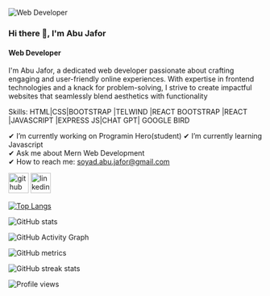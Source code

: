 
![Web Developer](https://media.licdn.com/dms/image/D4E03AQGS_D8aVq79CA/profile-displayphoto-shrink_800_800/0/1685072263036?e=1690416000&v=beta&t=UCebNuPEbySdFQNW-G8tSsVhTU0A1KyxNR848djpVME)

### Hi there 👋, I'm Abu Jafor
#### Web Developer


I'm Abu Jafor, a dedicated web developer passionate about crafting engaging and user-friendly online experiences. With expertise in frontend technologies and a knack for problem-solving, I strive to create impactful websites that seamlessly blend aesthetics with functionality

Skills: HTML|CSS|BOOTSTRAP |TELWIND |REACT BOOTSTRAP |REACT |JAVASCRIPT |EXPRESS JS|CHAT GPT| GOOGLE BIRD

 ✔ I’m currently working on Programin Hero(student) 
 ✔ I’m currently learning Javascript  
 ✔ Ask me about Mern Web Development  
 ✔ How to reach me: soyad.abu.jafor@gmail.com 


[<img src='https://cdn.jsdelivr.net/npm/simple-icons@3.0.1/icons/github.svg' alt='github' height='40'>](https://github.com/abujafor1924)  [<img src='https://cdn.jsdelivr.net/npm/simple-icons@3.0.1/icons/linkedin.svg' alt='linkedin' height='40'>](https://www.linkedin.com/in/https://www.linkedin.com/in/abu-jafor-575726278//)  

[![Top Langs](https://github-readme-stats.vercel.app/api/top-langs/?username=abujafor1924)](https://github.com/anuraghazra/github-readme-stats)

![GitHub stats](https://github-readme-stats.vercel.app/api?username=abujafor1924&show_icons=true&count_private=true)  

![GitHub Activity Graph](https://activity-graph.herokuapp.com/graph?username=abujafor1924)  

![GitHub metrics](https://metrics.lecoq.io/abujafor1924)  

![GitHub streak stats](https://streak-stats.demolab.com/?user=abujafor1924)  

![Profile views](https://gpvc.arturio.dev/abujafor1924)    
